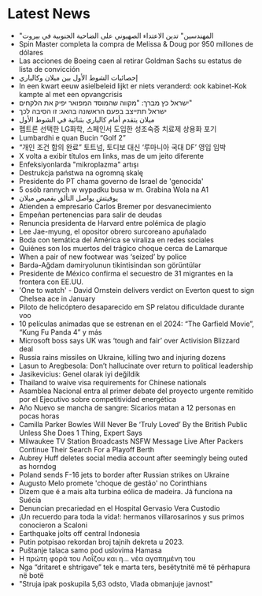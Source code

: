 # Latest News
-  "المهندسين" تدين الاعتداء الصهيوني على الضاحية الجنوبية في بيروت
-  Spin Master completa la compra de Melissa & Doug por 950 millones de dólares
-  Las acciones de Boeing caen al retirar Goldman Sachs su estatus de lista de convicción
-  إحصائيات الشوط الأول بين ميلان وكالياري
-  In een kwart eeuw asielbeleid lijkt er niets veranderd: ook kabinet-Kok kampte al met een opvangcrisis
-  ישראל כץ מברך: "מקווה שהמוסד המפואר יפיק את הלקחים"
-  ישראל תתייצב בפעם הראשונה בהאג: זו הסיבה לכך
-  ميلان يتقدم أمام كالياري بثنائية في الشوط الأول
-  펩트론 선택한 LG화학, 스페인서 도입한 성조숙증 치료제 상용화 포기
-  Lumbardhi e quan Bucin “Golf 2”
-  “개인 조건 합의 완료” 토트넘, 토디보 대신 ‘루마니아 국대 DF’ 영입 임박
-  X volta a exibir títulos em links, mas de um jeito diferente
-  Enfeksiyonlarda "mikroplazma" artışı
-  Destrukcja państwa na ogromną skalę
-  Presidente do PT chama governo de Israel de 'genocida'
-  5 osób rannych w wypadku busa w m. Grabina Wola na A1
-  يوفيتش يواصل التألق بقميص ميلان
-  Atienden a empresario Carlos Bremer por desvanecimiento
-  Empeñan pertenencias para salir de deudas
-  Renuncia presidenta de Harvard entre polémica de plagio
-  Lee Jae-myung, el opositor obrero surcoreano apuñalado
-  Boda con temática del América se viraliza en redes sociales
-  Quiénes son los muertos del trágico choque cerca de Lamarque
-  When a pair of new footwear was ‘seized’ by police
-  Bərdə-Ağdam dəmiryolunun tikintisindən son görüntülər
-  Presidente de México confirma el secuestro de 31 migrantes en la frontera con EE.UU.
-  'One to watch' - David Ornstein delivers verdict on Everton quest to sign Chelsea ace in January
-  Piloto de helicóptero desaparecido em SP relatou dificuldade durante voo
-  10 películas animadas que se estrenan en el 2024: “The Garfield Movie”, “Kung Fu Panda 4” y más
-  Microsoft boss says UK was ‘tough and fair’ over Activision Blizzard deal
-  Russia rains missiles on Ukraine, killing two and injuring dozens
-  Lasun to Aregbesola: Don’t hallucinate over return to political leadership
-  Jasikevicius: Genel olarak iyi değildik
-  Thailand to waive visa requirements for Chinese nationals
-  Asamblea Nacional entra al primer debate del proyecto urgente remitido por el Ejecutivo sobre competitividad energética
-  Año Nuevo se mancha de sangre: Sicarios matan a 12 personas en pocas horas
-  Camilla Parker Bowles Will Never Be ‘Truly Loved’ By the British Public Unless She Does 1 Thing, Expert Says
-  Milwaukee TV Station Broadcasts NSFW Message Live After Packers Continue Their Search For a Playoff Berth
-  Aubrey Huff deletes social media account after seemingly being outed as horndog
-  Poland sends F-16 jets to border after Russian strikes on Ukraine
-  Augusto Melo promete 'choque de gestão' no Corinthians
-  Dizem que é a mais alta turbina eólica de madeira. Já funciona na Suécia
-  Denuncian precariedad en el Hospital Gervasio Vera Custodio
-  ¡Un recuerdo para toda la vida!: hermanos villarosarinos y sus primos conocieron a Scaloni
-  Earthquake jolts off central Indonesia
-  Putin potpisao rekordan broj tajnih dekreta u 2023.
-  Puštanje talaca samo pod uslovima Hamasa
-  Η πρώτη φορά του Λοΐζου και η... νέα αγαπημένη του
-  Nga “dritaret e shtrigave” tek e marta ters, besëtytnitë më të përhapura në botë
-  "Struja ipak poskupila 5,63 odsto, Vlada obmanjuje javnost"
